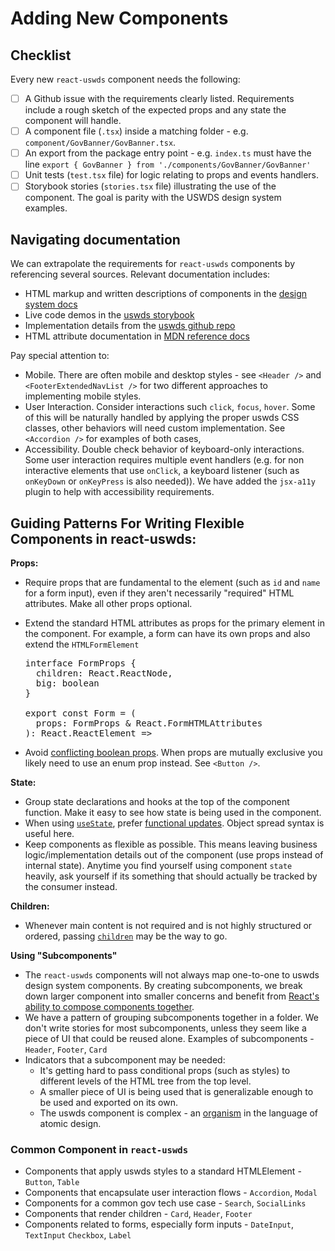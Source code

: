 # Adding New Components

## Checklist

Every new `react-uswds` component needs the following:

- [ ] A Github issue with the requirements clearly listed. Requirements include a rough sketch of the expected props and any state the component will handle.
- [ ] A component file (`.tsx`) inside a matching folder - e.g. `component/GovBanner/GovBanner.tsx`.
- [ ] An export from the package entry point - e.g. `index.ts` must have the line `export { GovBanner } from './components/GovBanner/GovBanner'`
- [ ] Unit tests (`test.tsx` file) for logic relating to props and events handlers.
- [ ] Storybook stories (`stories.tsx` file) illustrating the use of the component. The goal is parity with the USWDS design system examples.

## Navigating documentation

We can extrapolate the requirements for `react-uswds` components by referencing several sources. Relevant documentation includes:

- HTML markup and written descriptions of components in the [design system docs](https://designsystem.digital.gov/components/footer/)
- Live code demos in the [uswds storybook](https://components.designsystem.digital.gov/)
- Implementation details from the [uswds github repo](https://github.com/uswds/uswds/tree/50f6ffd6b0b6afa1b499daa36b6f8ee0312b1123/src/js/components)
- HTML attribute documentation in [MDN reference docs](https://developer.mozilla.org/en-US/docs/Web/HTML/Element)

Pay special attention to:

- Mobile. There are often mobile and desktop styles - see `<Header />` and `<FooterExtendedNavList />` for two different approaches to implementing mobile styles.
- User Interaction. Consider interactions such `click`, `focus`, `hover`. Some of this will be naturally handled by applying the proper uswds CSS classes, other behaviors will need custom implementation. See `<Accordion />` for examples of both cases,
- Accessibility. Double check behavior of keyboard-only interactions. Some user interaction requires multiple event handlers (e.g. for non interactive elements that use `onClick`, a keyboard listener (such as `onKeyDown` or `onKeyPress` is also needed)). We have added the `jsx-a11y` plugin to help with accessibility requirements.

## Guiding Patterns For Writing Flexible Components in react-uswds:

**Props:**

- Require props that are fundamental to the element (such as `id` and `name` for a form input), even if they aren't necessarily "required" HTML attributes. Make all other props optional.
- Extend the standard HTML attributes as props for the primary element in the component. For example, a form can have its own props and also extend the `HTMLFormElement`
  <pre>interface FormProps {
    children: React.ReactNode,
    big: boolean
  }
  
  export const Form = (
    props: FormProps & React.FormHTMLAttributes<HTMLFormElement>
  ): React.ReactElement => </pre>

- Avoid [conflicting boolean props](https://spicefactory.co/blog/2019/03/26/how-to-avoid-the-boolean-trap-when-designing-react-components/). When props are mutually exclusive you likely need to use an enum prop instead. See `<Button />`.

**State:**

- Group state declarations and hooks at the top of the component function. Make it easy to see how state is being used in the component.
- When using [`useState`](https://reactjs.org/docs/hooks-state.html), prefer [functional updates](https://reactjs.org/docs/hooks-reference.html#functional-updates). Object spread syntax is useful here.
- Keep components as flexible as possible. This means leaving business logic/implementation details out of the component (use props instead of internal state). Anytime you find yourself using component `state` heavily, ask yourself if its something that should actually be tracked by the consumer instead.

**Children:**

- Whenever main content is not required and is not highly structured or ordered, passing [`children`](https://reactjs.org/docs/jsx-in-depth.html#children-in-jsx) may be the way to go.

**Using "Subcomponents"**

- The `react-uswds` components will not always map one-to-one to uswds design system components. By creating subcomponents, we break down larger component into smaller concerns and benefit from [React's ability to compose components together](https://reactjs.org/docs/composition-vs-inheritance.html).
- We have a pattern of grouping subcomponents together in a folder. We don't write stories for most subcomponents, unless they seem like a piece of UI that could be reused alone. Examples of subcomponents - `Header`, `Footer`, `Card`
- Indicators that a subcomponent may be needed:
  - It's getting hard to pass conditional props (such as styles) to different levels of the HTML tree from the top level.
  - A smaller piece of UI is being used that is generalizable enough to be used and exported on its own.
  - The uswds component is complex - an [organism](https://atomicdesign.bradfrost.com/chapter-2/#organisms) in the language of atomic design.

### Common Component in `react-uswds`

- Components that apply uswds styles to a standard HTMLElement - `Button`, `Table`
- Components that encapsulate user interaction flows - `Accordion`, `Modal`
- Components for a common gov tech use case - `Search`, `SocialLinks`
- Components that render children - `Card`, `Header`, `Footer`
- Components related to forms, especially form inputs - `DateInput`, `TextInput` `Checkbox`, `Label`
